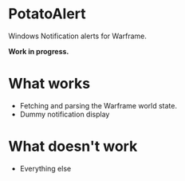 # PotatoAlert
 Windows Notification alerts for Warframe.

 **Work in progress.**

 # What works
 * Fetching and parsing the Warframe world state.
 * Dummy notification display

 # What doesn't work
 * Everything else
